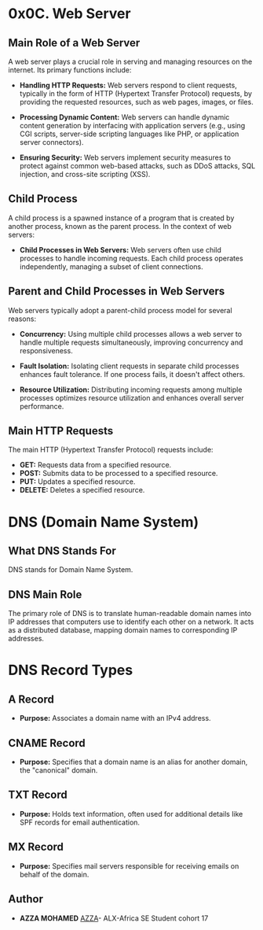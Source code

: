 # 0x0C. Web Server

## Main Role of a Web Server

A web server plays a crucial role in serving and managing resources on the internet. Its primary functions include:

- **Handling HTTP Requests:** Web servers respond to client requests, typically in the form of HTTP (Hypertext Transfer Protocol) requests, by providing the requested resources, such as web pages, images, or files.

- **Processing Dynamic Content:** Web servers can handle dynamic content generation by interfacing with application servers (e.g., using CGI scripts, server-side scripting languages like PHP, or application server connectors).

- **Ensuring Security:** Web servers implement security measures to protect against common web-based attacks, such as DDoS attacks, SQL injection, and cross-site scripting (XSS).

## Child Process

A child process is a spawned instance of a program that is created by another process, known as the parent process. In the context of web servers:

- **Child Processes in Web Servers:** Web servers often use child processes to handle incoming requests. Each child process operates independently, managing a subset of client connections.

## Parent and Child Processes in Web Servers

Web servers typically adopt a parent-child process model for several reasons:

- **Concurrency:** Using multiple child processes allows a web server to handle multiple requests simultaneously, improving concurrency and responsiveness.

- **Fault Isolation:** Isolating client requests in separate child processes enhances fault tolerance. If one process fails, it doesn't affect others.

- **Resource Utilization:** Distributing incoming requests among multiple processes optimizes resource utilization and enhances overall server performance.

## Main HTTP Requests

The main HTTP (Hypertext Transfer Protocol) requests include:

- **GET:** Requests data from a specified resource.
- **POST:** Submits data to be processed to a specified resource.
- **PUT:** Updates a specified resource.
- **DELETE:** Deletes a specified resource.

# DNS (Domain Name System)

## What DNS Stands For

DNS stands for Domain Name System.

## DNS Main Role

The primary role of DNS is to translate human-readable domain names into IP addresses that computers use to identify each other on a network. It acts as a distributed database, mapping domain names to corresponding IP addresses.

# DNS Record Types

## A Record

- **Purpose:** Associates a domain name with an IPv4 address.

## CNAME Record

- **Purpose:** Specifies that a domain name is an alias for another domain, the "canonical" domain.

## TXT Record

- **Purpose:** Holds text information, often used for additional details like SPF records for email authentication.

## MX Record

- **Purpose:** Specifies mail servers responsible for receiving emails on behalf of the domain.

## Author
* **AZZA MOHAMED** [AZZA](https://github.com/medazza)- ALX-Africa SE Student cohort 17